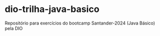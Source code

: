 # dio-trilha-java-basico
Repositório para exercícios do bootcamp Santander-2024 (Java Básico) pela DIO 
